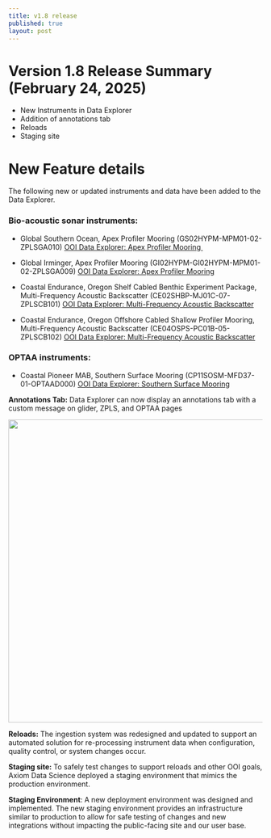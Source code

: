 ```yaml
---
title: v1.8 release
published: true
layout: post
---
```


# Version 1.8 Release Summary (February 24, 2025)
- New Instruments in Data Explorer
- Addition of annotations tab
- Reloads
- Staging site

# New Feature details
The following new or updated instruments and data have been added to the Data Explorer. 

### Bio-acoustic sonar instruments:
* Global Southern Ocean, Apex Profiler Mooring (GS02HYPM-MPM01-02-ZPLSGA010)
[OOI Data Explorer: Apex Profiler Mooring ](https://dataexplorer.oceanobservatories.org/#ooi/array/GS/subsite/GS02HYPM/node/GS02HYPM-MP/data?instrument_id=GS02HYPM-MPM01-02-ZPLSGA010)

* Global Irminger, Apex Profiler Mooring (GI02HYPM-GI02HYPM-MPM01-02-ZPLSGA009)
[OOI Data Explorer: Apex Profiler Mooring](https://dataexplorer.oceanobservatories.org/#ooi/array/GI/subsite/GI02HYPM) 

* Coastal Endurance, Oregon Shelf Cabled Benthic Experiment Package, Multi-Frequency Acoustic Backscatter (CE02SHBP-MJ01C-07-ZPLSCB101)
[OOI Data Explorer: Multi-Frequency Acoustic Backscatter](https://dataexplorer.oceanobservatories.org/#ooi/array/CE/subsite/CE02SHBP/parameter/2071/data?sort=end_date_desc\&instrument_type_id=ZPLS)

* Coastal Endurance, Oregon Offshore Cabled Shallow Profiler Mooring, Multi-Frequency Acoustic Backscatter (CE04OSPS-PC01B-05-ZPLSCB102)
[OOI Data Explorer: Multi-Frequency Acoustic Backscatter](https://dataexplorer.oceanobservatories.org/#ooi/array/CE/subsite/CE04OSPS/parameter/2071/data?sort=end_date_desc\&instrument_type_id=ZPLS)

### OPTAA instruments: 

* Coastal Pioneer MAB, Southern Surface Mooring (CP11SOSM-MFD37-01-OPTAAD000)
[OOI Data Explorer: Southern Surface Mooring](https://dataexplorer.oceanobservatories.org/#ooi/array/CP1/subsite/CP11SOSM/node/CP11SOSM-MF?search=CP11SOSM-MFD37-01-OPTAAD000)

**Annotations Tab:** Data Explorer can now display an annotations tab with a custom message on glider, ZPLS, and OPTAA pages

<img src="https://github.com/user-attachments/assets/fbce79c3-bf60-4ff2-959a-29af41e1efbf" class="img-responsive" width="600"/>

**Reloads:** The ingestion system was redesigned and updated to support an automated solution for re-processing instrument data when configuration, quality control, or system changes occur. 

**Staging site:** To safely test changes to support reloads and other OOI goals, Axiom Data Science deployed a staging environment that mimics the production environment. 

**Staging Environment**: A new deployment environment was designed and implemented. The new staging environment provides an infrastructure similar to production to allow for safe testing of changes and new integrations without impacting the public-facing site and our user base.
